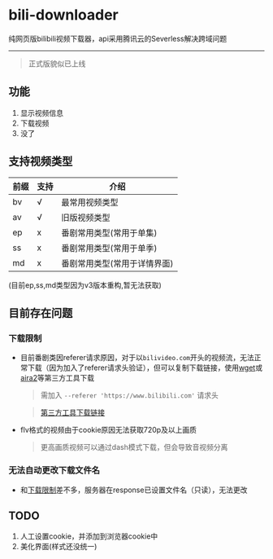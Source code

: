# bili-downloader
纯网页版bilibili视频下载器，api采用腾讯云的Severless解决跨域问题

------
> 正式版貌似已上线

## 功能
1. 显示视频信息
1. 下载视频
2. 没了


## 支持视频类型

|前缀|支持|介绍|
|--|--|--|
|bv|√|最常用视频类型|
|av|√|旧版视频类型|
|ep|x|番剧常用类型(常用于单集)|
|ss|x|番剧常用类型(常用于单季)|
|md|x|番剧常用类型(常用于详情界面)|

(目前ep,ss,md类型因为v3版本重构,暂无法获取)

## 目前存在问题
### 下载限制

- 目前番剧类因referer请求原因，对于以`bilivideo.com`开头的视频流，无法正常下载（因为加入了referer请求头验证），但可以复制下载链接，使用[wget](https://eternallybored.org/misc/wget/)或[aira2](https://github.com/aria2/aria2/releases)等第三方工具下载  
    > 需加入 ` --referer 'https://www.bilibili.com' ` 请求头

    > [第三方工具下载链接](https://github.com/feilongproject/bili-downloader/releases/tag/tools)
- flv格式的视频由于cookie原因无法获取720p及以上画质  
    > 更高画质视频可以通过dash模式下载，但会导致音视频分离
### 无法自动更改下载文件名
- 和[下载限制](#下载限制)差不多，服务器在response已设置文件名（只读），无法更改

## TODO
1. 人工设置cookie，并添加到浏览器cookie中
2. 美化界面(样式还没统一)

